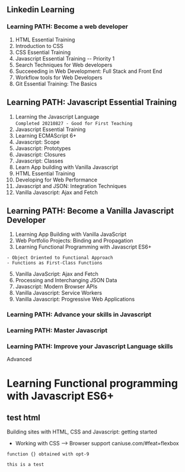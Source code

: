 ## Linkedin Learning
  
### Learning PATH: Become a web developer
1. HTML Essential Training
2. Introduction to CSS
3. CSS Essential Training
4. Javascript Essential Training  -- Priority 1
5. Search Techniques for Web developers
6. Succeeeding in Web Development: Full Stack and Front End
7. Workflow tools for Web Developers
8. Git Essential Training: The Basics

## Learning PATH: Javascript Essential Training
1. Learning the Javascript Language  
```Completed 20210827 - Good for First Teaching```
2. Javascript Essential Training
3. Learning ECMAScript 6+
4. Javascript: Scope
5. Javascript: Prototypes
6. Javascript: Closures
7. Javascript: Classes
8. Learn App building with Vanilla Javascript
9. HTML Essential Training
10. Developing for Web Performance
11. Javascript and JSON: Integration Techniques
12. Vanilla Javascript: Ajax and Fetch

## Learning PATH: Become a Vanilla Javascript Developer
1. Learning App Building with Vanilla JavaScript
2. Web Portfolio Projects: Binding and Propagation  
3. Learning Functional Programming with Javascript ES6+  
```
- Object Oriented to Functional Approach  
- Functions as First-Class Functions
```
5. Vanilla JavaScript: Ajax and Fetch
6. Processing and Interchanging JSON Data
7. Javascript: Modern Browser APIs
8. Vanilla Javascript: Service Workers
9. Vanilla Javascript: Progressive Web Applications



### Learning PATH: Advance your skills in Javascript



### Learning PATH: Master Javascript

### Learning PATH: Improve your Javascript Language skills
Advanced
# Learning Functional programming with Javascript ES6+


## test html
Building sites with HTML, CSS and Javascript: getting started
- Working with CSS --> Browser support caniuse.com/#feat=flexbox


```
function {} obtained with opt-9
```
  
```
this is a test
```
